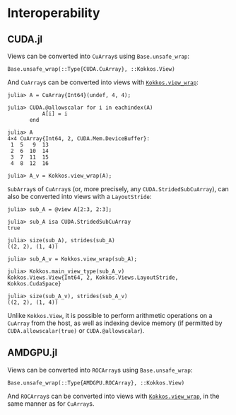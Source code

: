 
# Interoperability

## CUDA.jl

Views can be converted into `CuArray`s using `Base.unsafe_wrap`:

```@docs
Base.unsafe_wrap(::Type{CUDA.CuArray}, ::Kokkos.View)
```

And `CuArray`s can be converted into views with [`Kokkos.view_wrap`](@ref):

```julia-repl
julia> A = CuArray{Int64}(undef, 4, 4);

julia> CUDA.@allowscalar for i in eachindex(A)
           A[i] = i
       end

julia> A
4×4 CuArray{Int64, 2, CUDA.Mem.DeviceBuffer}:
 1  5   9  13
 2  6  10  14
 3  7  11  15
 4  8  12  16

julia> A_v = Kokkos.view_wrap(A);

```

`SubArray`s of `CuArray`s (or, more precisely, any `CUDA.StridedSubCuArray`), can also be converted
into views with a `LayoutStride`:

```julia-repl
julia> sub_A = @view A[2:3, 2:3];

julia> sub_A isa CUDA.StridedSubCuArray
true

julia> size(sub_A), strides(sub_A)
((2, 2), (1, 4))

julia> sub_A_v = Kokkos.view_wrap(sub_A);

julia> Kokkos.main_view_type(sub_A_v)
Kokkos.Views.View{Int64, 2, Kokkos.Views.LayoutStride, Kokkos.CudaSpace}

julia> size(sub_A_v), strides(sub_A_v)
((2, 2), (1, 4))
```

Unlike `Kokkos.View`, it is possible to perform arithmetic operations on a `CuArray` from the host,
as well as indexing device memory (if permitted by `CUDA.allowscalar(true)` or `CUDA.@allowscalar`).

## AMDGPU.jl

Views can be converted into `ROCArray`s using `Base.unsafe_wrap`:

```@docs
Base.unsafe_wrap(::Type{AMDGPU.ROCArray}, ::Kokkos.View)
```

And `ROCArray`s can be converted into views with [`Kokkos.view_wrap`](@ref), in the same manner as
for `CuArray`s.

